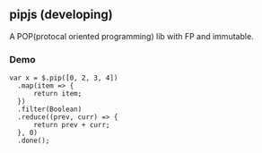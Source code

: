 ## pipjs (developing)

  A POP(protocal oriented programming) lib with FP and immutable.

### Demo
  ```
var x = $.pip([0, 2, 3, 4])
	.map(item => {
		return item;
	})
	.filter(Boolean)
	.reduce((prev, curr) => {
		return prev + curr;
	}, 0)
	.done();
  ```
